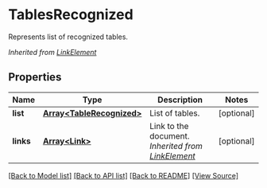 ﻿# TablesRecognized
Represents list of recognized tables.

*Inherited from [LinkElement](LinkElement.md)*
## Properties
Name | Type | Description | Notes
------------ | ------------- | ------------- | -------------
**list** | [**Array&lt;TableRecognized&gt;**](TableRecognized.md) | List of tables. | [optional]
**links** | [**Array&lt;Link&gt;**](Link.md) | Link to the document.<br />*Inherited from [LinkElement](LinkElement.md)* | [optional]

[[Back to Model list]](../README.md#documentation-for-models) [[Back to API list]](../README.md#documentation-for-api-endpoints) [[Back to README]](../README.md) [[View Source]](../src/models/tablesRecognized.ts)

